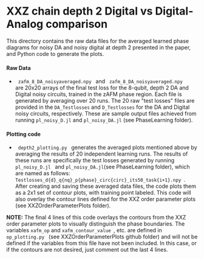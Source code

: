 # XXZ chain depth 2 Digital vs Digital-Analog comparison

This directory contains the raw data files for the averaged learned phase diagrams for noisy DA and noisy digital at depth 2 presented in the paper, and Python code to generate the plots.


#### Raw Data
<ul>
  <li>  <code> zafm_8_DA_noisyaveraged.npy </code> and <code> zafm_8_DA_noisyaveraged.npy </code>  </li> are 20x20 arrays of the final test loss for the 8-qubit, depth 2 DA and Digital noisy circuits, trained in the zAFM phase region.  Each file is generated by averaging over 20 runs.  The 20 raw "test losses" files are provided in the <code>DA_Testlosses</code> and <code>D_Testlosses</code> for the DA and Digital noisy circuits, respectively.  These are sample output files achieved from running <code>pl_noisy_D.jl</code> and <code>pl_noisy_DA.jl</code> (see PhaseLearning folder).
  
</ul>

#### Plotting code
  <ul>
    <li><code> depth2_plotting.py </code> generates the averaged plots mentioned above by averaging the results of 20 independent learning runs.  The results of these runs are specifically the test losses generated by running <code> pl_noisy_D.jl </code> and <code>pl_noisy_DA.jl</code>(see PhaseLearning folder), which are named as follows: <code>Testlosses_d{d}_q{nq}_p{phase}_circ{circ}_its50_task{i+1}.npy </code>.<br />
After creating and saving these averaged data files, the code plots them as a 2x1 set of contour plots, with training point labeled.  This code will also overlay the contour lines defined for the XXZ order parameter plots (see XXZOrderParameterPlots folder).
       </li>
    
  </ul>

 **NOTE:** The final 4 lines of this code overlays the contours from the XXZ order parameter plots to visually distinguish the phase boundaries.  The variables <code>xafm_op</code> and <code>xafm_contour_value </code>, etc. are defined in <code>op_plotting.py </code> (see XXZOrderParameterPlots github folder) and will not be defined if the variables from this file have not been included.  In this case, or if the contours are not desired, just comment out the last 4 lines.
